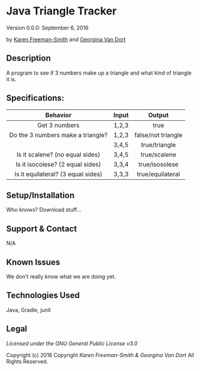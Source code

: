 # Java Triangle Tracker
Version 0.0.0: September 6, 2016

by [Karen Freeman-Smith](https://github.com/karenfreemansmith) and [Georgina Van Dort](https://github.com/GeorginaVanDort)

## Description
A program to see if 3 numbers make up a triangle and what kind of triangle it is.

## Specifications:
|              Behavior              | Input |       Output       |
|:----------------------------------:|:-----:|:------------------:|
| Get 3 numbers                      | 1,2,3 | true               |
| Do the 3 numbers make a triangle?  | 1,2,3 | false/not triangle |
|                                    | 3,4,5 | true/triangle      |
| Is it scalene? (no equal sides)    | 3,4,5 | true/scalene       |
| Is it isocolese? (2 equal sides)   | 3,3,4 | true/isosolese     |
| Is it equilateral? (3 equal sides) | 3,3,3 | true/equilateral   |

## Setup/Installation
Who knows? Download stuff...

## Support & Contact
N/A

## Known Issues
We don't really know what we are doing yet.

## Technologies Used
Java, Gradle, junit

## Legal
*Licensed under the GNU General Public License v3.0*

Copyright (c) 2016 Copyright _Karen Freeman-Smith & Georgina Van Dort_ All Rights Reserved.
